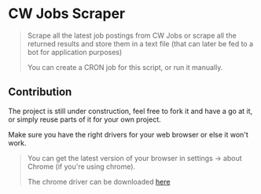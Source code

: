 # CW Jobs Scraper

> Scrape all the latest job postings from CW Jobs or scrape all the returned results and store them in a text file (that can later be fed to a bot for application purposes)
>
> You can create a CRON job for this script, or run it manually.

## Contribution

The project is still under construction, feel free to fork it and have a go at it, or simply reuse parts of it for your own project.

Make sure you have the right drivers for your web browser or else it won't work.

>You can get the latest version of your browser in settings -> about Chrome (if you're using chrome). 
>
> The chrome driver can be downloaded [here](https://chromedriver.chromium.org/downloads)
